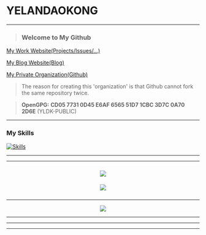 # YELANDAOKONG
---

<!--<div align="center">-->

  > ### Welcome to My Github

  [My Work Website(Projects/Issues/...)](https://page.dkos.xyz/)

  [My Blog Website(Blog)](https://blog.yknw.xyz/)

  [My Private Organization(Github)](https://github.com/YELANDAOKONG-ORGANIZATION/)

  > The reason for creating this 'organization' is that Github cannot fork the same repository twice.

  > **OpenGPG:** **CD05 7731 0D45 E6AF 6565 51D7 1CBC 3D7C 0A70 2D6E** (YLDK-PUBLIC)

  <!--https://gitee.com/YELANDAOKONG/-->
  
<!--</div>-->

---

### My Skills

[![Skills](https://skillicons.dev/icons?i=cs,java,kotlin,nodejs,python,rust,cpp,js,ts,html,css,bootstrap,git,docker,linux,windows,vim,kubernetes,blender,godot,fastapi,flask,md,mysql,dotnet)](https://skillicons.dev)

<!--
> ### Main Programming Language Skills
> [![Skills](https://skillicons.dev/icons?i=cs,java,python,rust)](https://skillicons.dev)
-->

---

<!-- ![Snake](https://raw.githubusercontent.com/YELANDAOKONG/YELANDAOKONG/main/assets/github-contribution-grid-snake.svg) -->

---

<!-- <div align="center">
  <div style="display: flex; flex-wrap: wrap; justify-content: center;">
    <img src="https://github-readme-stats.vercel.app/api?username=YELANDAOKONG" style="width: 45%; margin: 10px;"/>
    <img src="https://github-readme-stats.vercel.app/api/top-langs/?username=YELANDAOKONG" style="width: 45%; margin: 10px;"/>
  </div>
</div>-->

<div align="center">
  <img src="https://github-readme-stats.vercel.app/api?username=YELANDAOKONG&show_icons=true" style="margin: 10px;"/>
</div>

<!--
<div align="center">
  <img align="center" src="https://github-readme-stats.vercel.app/api?username=YELANDAOKONG&count_private=true&show_icons=true" style="margin: 10px;"/>
</div>
-->

<div align="center">
  <img align="center" src="https://github-readme-stats.vercel.app/api/top-langs/?username=YELANDAOKONG" style="margin: 10px;"/>
</div>


---

<div align="center">
  <img src="https://github-readme-activity-graph.vercel.app/graph?username=YELANDAOKONG&theme=react-dark&bg_color=20232a&hide_border=true" />
</div>

---

<div align="center">
  <!-- <img src="http://github-readme-streak-stats.herokuapp.com?user=YELANDAOKONG&border_radius=8&date_format=%5BY.%5Dn.j" /> -->
</div>

---

<div align="center">
  <!-- <img src="https://metrics.lecoq.io/YELANDAOKONG?template=classic&config.timezone=Asia%2FShanghai" /> -->
  <!-- <img src="https://metrics.lecoq.io/YELANDAOKONG?template=classic&calendar=1&lines=1&languages=1&isocalendar=1&base=header%2C%20activity%2C%20community%2C%20repositories%2C%20metadata&base.indepth=false&base.hireable=false&base.skip=false&isocalendar=false&isocalendar.duration=full-year&languages=false&languages.limit=12&languages.threshold=0%25&languages.other=false&languages.colors=github&languages.sections=most-used&languages.indepth=false&languages.analysis.timeout=15&languages.analysis.timeout.repositories=7.5&languages.categories=markup%2C%20programming&languages.recent.categories=markup%2C%20programming&languages.recent.load=300&languages.recent.days=14&lines=false&lines.sections=base&lines.repositories.limit=4&lines.history.limit=1&calendar=false&calendar.limit=1&config.timezone=Asia%2FHong_Kong" />  -->
</div>

---
